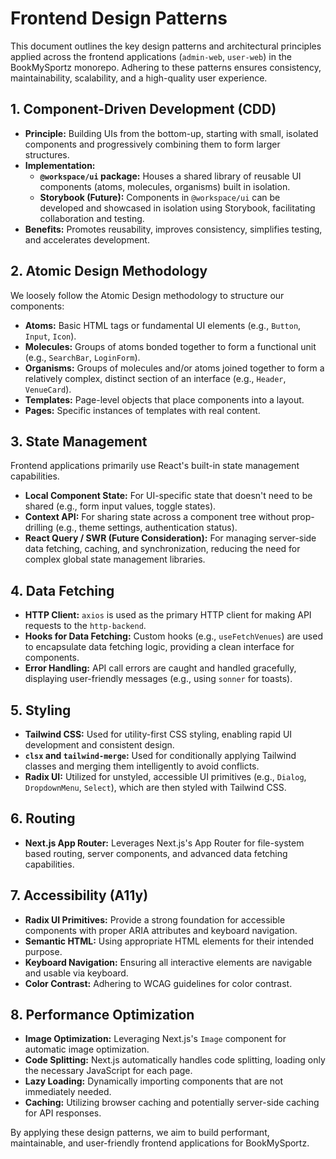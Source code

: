 # Frontend Design Patterns

This document outlines the key design patterns and architectural principles applied across the frontend applications (`admin-web`, `user-web`) in the BookMySportz monorepo. Adhering to these patterns ensures consistency, maintainability, scalability, and a high-quality user experience.

## 1. Component-Driven Development (CDD)

*   **Principle:** Building UIs from the bottom-up, starting with small, isolated components and progressively combining them to form larger structures.
*   **Implementation:**
    *   **`@workspace/ui` package:** Houses a shared library of reusable UI components (atoms, molecules, organisms) built in isolation.
    *   **Storybook (Future):** Components in `@workspace/ui` can be developed and showcased in isolation using Storybook, facilitating collaboration and testing.
*   **Benefits:** Promotes reusability, improves consistency, simplifies testing, and accelerates development.

## 2. Atomic Design Methodology

We loosely follow the Atomic Design methodology to structure our components:

*   **Atoms:** Basic HTML tags or fundamental UI elements (e.g., `Button`, `Input`, `Icon`).
*   **Molecules:** Groups of atoms bonded together to form a functional unit (e.g., `SearchBar`, `LoginForm`).
*   **Organisms:** Groups of molecules and/or atoms joined together to form a relatively complex, distinct section of an interface (e.g., `Header`, `VenueCard`).
*   **Templates:** Page-level objects that place components into a layout.
*   **Pages:** Specific instances of templates with real content.

## 3. State Management

Frontend applications primarily use React's built-in state management capabilities.

*   **Local Component State:** For UI-specific state that doesn't need to be shared (e.g., form input values, toggle states).
*   **Context API:** For sharing state across a component tree without prop-drilling (e.g., theme settings, authentication status).
*   **React Query / SWR (Future Consideration):** For managing server-side data fetching, caching, and synchronization, reducing the need for complex global state management libraries.

## 4. Data Fetching

*   **HTTP Client:** `axios` is used as the primary HTTP client for making API requests to the `http-backend`.
*   **Hooks for Data Fetching:** Custom hooks (e.g., `useFetchVenues`) are used to encapsulate data fetching logic, providing a clean interface for components.
*   **Error Handling:** API call errors are caught and handled gracefully, displaying user-friendly messages (e.g., using `sonner` for toasts).

## 5. Styling

*   **Tailwind CSS:** Used for utility-first CSS styling, enabling rapid UI development and consistent design.
*   **`clsx` and `tailwind-merge`:** Used for conditionally applying Tailwind classes and merging them intelligently to avoid conflicts.
*   **Radix UI:** Utilized for unstyled, accessible UI primitives (e.g., `Dialog`, `DropdownMenu`, `Select`), which are then styled with Tailwind CSS.

## 6. Routing

*   **Next.js App Router:** Leverages Next.js's App Router for file-system based routing, server components, and advanced data fetching capabilities.

## 7. Accessibility (A11y)

*   **Radix UI Primitives:** Provide a strong foundation for accessible components with proper ARIA attributes and keyboard navigation.
*   **Semantic HTML:** Using appropriate HTML elements for their intended purpose.
*   **Keyboard Navigation:** Ensuring all interactive elements are navigable and usable via keyboard.
*   **Color Contrast:** Adhering to WCAG guidelines for color contrast.

## 8. Performance Optimization

*   **Image Optimization:** Leveraging Next.js's `Image` component for automatic image optimization.
*   **Code Splitting:** Next.js automatically handles code splitting, loading only the necessary JavaScript for each page.
*   **Lazy Loading:** Dynamically importing components that are not immediately needed.
*   **Caching:** Utilizing browser caching and potentially server-side caching for API responses.

By applying these design patterns, we aim to build performant, maintainable, and user-friendly frontend applications for BookMySportz.
